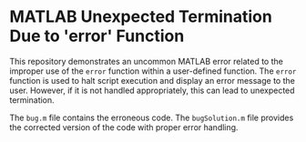 # MATLAB Unexpected Termination Due to 'error' Function

This repository demonstrates an uncommon MATLAB error related to the improper use of the `error` function within a user-defined function. The `error` function is used to halt script execution and display an error message to the user. However, if it is not handled appropriately, this can lead to unexpected termination. 

The `bug.m` file contains the erroneous code. The `bugSolution.m` file provides the corrected version of the code with proper error handling.